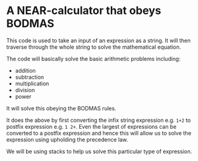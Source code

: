 # A NEAR-calculator that obeys BODMAS

This code is used to take an input of an expression as a string. It will then traverse through the whole string to solve the mathematical equation.

The code will basically solve the basic arithmetic problems including:
- addition
- subtraction
- multiplication
- division
- power

It will solve this obeying the BODMAS rules.

It does the above by first converting the infix string expression e.g. `1+2` to postfix expression e.g. `1 2+`. Even the largest of expressions can be converted to a postfix expression and hence this will allow us to solve the expression using upholding the precedence law.

We will be using stacks to help us solve this particular type of expression.